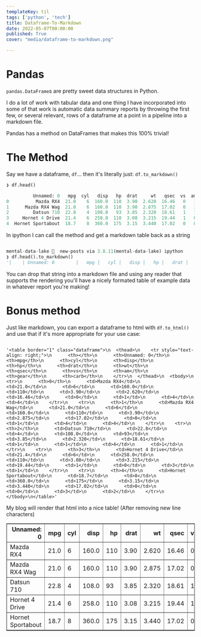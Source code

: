 ```yaml
---
templateKey: til
tags: ['python', 'tech']
title: Dataframe-To-Markdown
date: 2022-05-07T00:00:00
published: True
cover: "media/dataframe-to-markdown.png"

---
```


# Pandas

`pandas.DataFrame`s are pretty sweet data structures in Python.

I do a lot of work with tabular data and one thing I have incorporated into some of that work is automatic data summary reports by throwing the first few, or several relevant, rows of a dataframe at a point in a pipeline into a markdown file.

Pandas has a method on DataFrames that makes this 100% trivial!

# The Method

Say we have a dataframe, `df`... then it's literally just: `df.to_markdown()`

```python
❯ df.head()

          Unnamed: 0   mpg  cyl   disp   hp  drat     wt   qsec  vs  am  gear  carb
0          Mazda RX4  21.0    6  160.0  110  3.90  2.620  16.46   0   1     4     4
1      Mazda RX4 Wag  21.0    6  160.0  110  3.90  2.875  17.02   0   1     4     4
2         Datsun 710  22.8    4  108.0   93  3.85  2.320  18.61   1   1     4     1
3     Hornet 4 Drive  21.4    6  258.0  110  3.08  3.215  19.44   1   0     3     1
4  Hornet Sportabout  18.7    8  360.0  175  3.15  3.440  17.02   0   0     3     2

```

In ipython I can call the method and get a markdown table back as a string

```python

mental-data-lake   new-posts via 3.8.11(mental-data-lake) ipython
❯ df.head().to_markdown()
'|    | Unnamed: 0        |   mpg |   cyl |   disp |   hp |   drat |    wt |   qsec |   vs |   am |   gear |   carb |\n|---:|:------------------|------:|------:|-------:|-----:|-------:|------:|-------:|-----:|-----:|-------:|-------:|\n|  0 | Mazda RX4         |  21   |     6 |    160 |  110 |   3.9  | 2.62  |  16.46 |    0 |    1 |      4 |      4 |\n|  1 | Mazda RX4 Wag     |  21   |     6 |    160 |  110 |   3.9  | 2.875 |  17.02 |    0 |    1 |      4 |      4 |\n|  2 | Datsun 710        |  22.8 |     4 |    108 |   93 |   3.85 | 2.32  |  18.61 |    1 |    1 |      4 |      1 |\n|  3 | Hornet 4 Drive    |  21.4 |     6 |    258 |  110 |   3.08 | 3.215 |  19.44 |    1 |    0 |      3 |      1 |\n|  4 | Hornet Sportabout |  18.7 |     8 |    360 |  175 |   3.15 | 3.44  |  17.02 |    0 |    0 |      3 |      2 |'

```

You can drop that string into a markdown file and using any reader that supports the rendering you'll have a nicely formated table of example data in whatever report you're making!

# Bonus method

Just like markdown, you can export a dataframe to html with `df.to_html()` and use that if it's more appropriate for your use case:

```text

'<table border="1" class="dataframe">\n  <thead>\n    <tr style="text-align: right;">\n      <th></th>\n      <th>Unnamed: 0</th>\n      <th>mpg</th>\n      <th>cyl</th>\n      <th>disp</th>\n      <th>hp</th>\n      <th>drat</th>\n      <th>wt</th>\n      <th>qsec</th>\n      <th>vs</th>\n      <th>am</th>\n      <th>gear</th>\n      <th>carb</th>\n    </tr>\n  </thead>\n  <tbody>\n    <tr>\n      <th>0</th>\n      <td>Mazda RX4</td>\n      <td>21.0</td>\n      <td>6</td>\n      <td>160.0</td>\n      <td>110</td>\n      <td>3.90</td>\n      <td>2.620</td>\n      <td>16.46</td>\n      <td>0</td>\n      <td>1</td>\n      <td>4</td>\n      <td>4</td>\n    </tr>\n    <tr>\n      <th>1</th>\n      <td>Mazda RX4 Wag</td>\n      <td>21.0</td>\n      <td>6</td>\n      <td>160.0</td>\n      <td>110</td>\n      <td>3.90</td>\n      <td>2.875</td>\n      <td>17.02</td>\n      <td>0</td>\n      <td>1</td>\n      <td>4</td>\n      <td>4</td>\n    </tr>\n    <tr>\n      <th>2</th>\n      <td>Datsun 710</td>\n      <td>22.8</td>\n      <td>4</td>\n      <td>108.0</td>\n      <td>93</td>\n      <td>3.85</td>\n      <td>2.320</td>\n      <td>18.61</td>\n      <td>1</td>\n      <td>1</td>\n      <td>4</td>\n      <td>1</td>\n    </tr>\n    <tr>\n      <th>3</th>\n      <td>Hornet 4 Drive</td>\n      <td>21.4</td>\n      <td>6</td>\n      <td>258.0</td>\n      <td>110</td>\n      <td>3.08</td>\n      <td>3.215</td>\n      <td>19.44</td>\n      <td>1</td>\n      <td>0</td>\n      <td>3</td>\n      <td>1</td>\n    </tr>\n    <tr>\n      <th>4</th>\n      <td>Hornet Sportabout</td>\n      <td>18.7</td>\n      <td>8</td>\n      <td>360.0</td>\n      <td>175</td>\n      <td>3.15</td>\n      <td>3.440</td>\n      <td>17.02</td>\n      <td>0</td>\n      <td>0</td>\n      <td>3</td>\n      <td>2</td>\n    </tr>\n  </tbody>\n</table>'

```

My blog will render that html into a nice table! (After removing new line characters)

<table border="1" class="dataframe">  <thead>    <tr style="text-align: right;">      <th>Unnamed: 0</th>      <th>mpg</th>      <th>cyl</th>      <th>disp</th>      <th>hp</th>      <th>drat</th>      <th>wt</th>      <th>qsec</th>      <th>vs</th>      <th>am</th>      <th>gear</th>      <th>carb</th>    </tr>  </thead>  <tbody>    <tr>      <td>Mazda RX4</td>      <td>21.0</td>      <td>6</td>      <td>160.0</td>      <td>110</td>      <td>3.90</td>      <td>2.620</td>      <td>16.46</td>      <td>0</td>      <td>1</td>      <td>4</td>      <td>4</td>    </tr>    <tr>      <td>Mazda RX4 Wag</td>      <td>21.0</td>      <td>6</td>      <td>160.0</td>      <td>110</td>      <td>3.90</td>      <td>2.875</td>      <td>17.02</td>      <td>0</td>      <td>1</td>      <td>4</td>      <td>4</td>    </tr>    <tr>      <td>Datsun 710</td>      <td>22.8</td>      <td>4</td>      <td>108.0</td>      <td>93</td>      <td>3.85</td>      <td>2.320</td>      <td>18.61</td>      <td>1</td>      <td>1</td>      <td>4</td>      <td>1</td>    </tr>    <tr>      <td>Hornet 4 Drive</td>      <td>21.4</td>      <td>6</td>      <td>258.0</td>      <td>110</td>      <td>3.08</td>      <td>3.215</td>      <td>19.44</td>      <td>1</td>      <td>0</td>      <td>3</td>      <td>1</td>    </tr>    <tr>      <td>Hornet Sportabout</td>      <td>18.7</td>      <td>8</td>      <td>360.0</td>      <td>175</td>      <td>3.15</td>      <td>3.440</td>      <td>17.02</td>      <td>0</td>      <td>0</td>      <td>3</td>      <td>2</td>    </tr>  </tbody></table>
